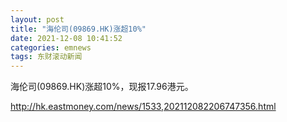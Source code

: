 ```yaml
---
layout: post
title: "海伦司(09869.HK)涨超10%"
date: 2021-12-08 10:41:52
categories: emnews
tags: 东财滚动新闻
---
```


海伦司(09869.HK)涨超10%，现报17.96港元。

<http://hk.eastmoney.com/news/1533,202112082206747356.html>